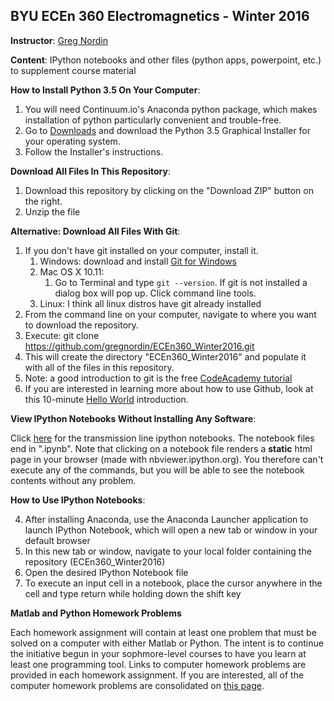BYU ECEn 360 Electromagnetics - Winter 2016
-----------

**Instructor**: [Greg Nordin](http://www.ee.byu.edu/faculty/nordin/)

**Content**: IPython notebooks and other files (python apps, powerpoint, etc.) to supplement course material

**How to Install Python 3.5 On Your Computer**:

1. You will need Continuum.io's Anaconda python package, which makes installation of python particularly convenient and trouble-free.
2. Go to [Downloads](https://www.continuum.io/downloads) and download the Python 3.5 Graphical Installer for your operating system.
3. Follow the Installer's instructions.

**Download All Files In This Repository**:

1. Download this repository by clicking on the "Download ZIP" button on the right.
2. Unzip the file

**Alternative: Download All Files With Git**:

1. If you don't have git installed on your computer, install it.
    1. Windows: download and install [Git for Windows](https://git-for-windows.github.io/)
    1. Mac OS X 10.11:
        1. Go to Terminal and type `git --version`. If git is not installed a dialog box will pop up. Click command line tools.
    1. Linux: I think all linux distros have git already installed
1. From the command line on your computer, navigate to where you want to download the repository.
2. Execute: git clone https://github.com/gregnordin/ECEn360_Winter2016.git
3. This will create the directory "ECEn360_Winter2016" and populate it with all of the files in this repository.
4. Note: a good introduction to git is the free [CodeAcademy tutorial](https://www.codecademy.com/learn/learn-git)
5. If you are interested in learning more about how to use Github, look at this 10-minute [Hello World](https://guides.github.com/activities/hello-world/) introduction.

**View IPython Notebooks Without Installing Any Software**:

Click [here](http://nbviewer.ipython.org/github/gregnordin/ECEn360_W15/tree/master/) for the transmission line ipython notebooks. The notebook files end in ".ipynb". Note that clicking on a notebook file renders a **static** html page in your browser (made with nbviewer.ipython.org). You therefore can't execute any of the commands, but you will be able to see the notebook contents without any problem.

**How to Use IPython Notebooks**:

4. After installing Anaconda, use the Anaconda Launcher application to launch IPython Notebook, which will open a new tab or window in your default browser
5. In this new tab or window, navigate to your local folder containing the repository (ECEn360_Winter2016)
6. Open the desired IPython Notebook file
7. To execute an input cell in a notebook, place the cursor anywhere in the cell and type return while holding down the shift key

**Matlab and Python Homework Problems**

Each homework assignment will contain at least one problem that must be solved on a computer with either Matlab or Python. The intent is to continue the initiative begun in your sophmore-level courses to have you learn at least one programming tool. Links to computer homework problems are provided in each homework assignment. If you are interested, all of the computer homework problems are consolidated on [this page](http://ecenmatlab.groups.et.byu.net/doku.php?id=ecen_360_assignments).
